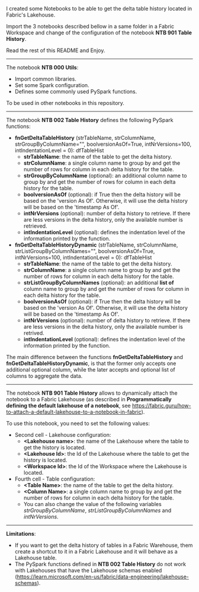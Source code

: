 I created some Notebooks to be able to get the delta table history located in Fabric's Lakehouse.

Import the 3 notebooks described bellow in a same folder in a Fabric Workspace and change of the configuration of the notebook **NTB 901 Table History**.

Read the rest of this README and Enjoy.

---
The notebook **NTB 000 Utils**:
 * Import common libraries.
 * Set some Spark configuration.
 * Defines some commonly used PySpark functions.

To be used in other notebooks in this repository.

---
The notebook **NTB 002 Table History** defines the following PySpark functions:
 * **fnGetDeltaTableHistory** (strTableName, strColumnName, strGroupByColumnName="", boolversionAsOf=True, intNrVersions=100, intIndentationLevel = 0): dfTableHist
   * **strTableName**: the name of the table to get the delta history.
   * **strColumnName**: a single column name to group by and get the number of rows for column in each delta history for the table.
   * **strGroupByColumnName** (optional): an additional column name to group by and get the number of rows for column in each delta history for the table.
   * **boolversionAsOf** (optional): if True then the delta history will be based on the 'version As Of'. Otherwise, it will use the delta history will be based on the 'timestamp As Of'.
   * **intNrVersions** (optional): number of delta history to retrieve. If there are less versions in the delta history, only the available number is retrieved.
   * **intIndentationLevel** (optional): defines the indentation level of the information printed by the function.
 * **fnGetDeltaTableHistoryDynamic** (strTableName, strColumnName, strListGroupByColumnNames="", boolversionAsOf=True, intNrVersions=100, intIndentationLevel = 0): dfTableHist
   * **strTableName**: the name of the table to get the delta history.
   * **strColumnName**: a single column name to group by and get the number of rows for column in each delta history for the table.
   * **strListGroupByColumnNames** (optional): an additional **list of** column name to group by and get the number of rows for column in each delta history for the table.
   * **boolversionAsOf** (optional): if True then the delta history will be based on the 'version As Of'. Otherwise, it will use the delta history will be based on the 'timestamp As Of'.
   * **intNrVersions** (optional): number of delta history to retrieve. If there are less versions in the delta history, only the available number is retrived.
   * **intIndentationLevel** (optional): defines the indentation level of the information printed by the function.

The main difference between the functions **fnGetDeltaTableHistory** and **fnGetDeltaTableHistoryDynamic**, is that the former only accepts one additional optional column, while the later accepts and optional list of columns to aggregate the data.

---
The notebook **NTB 901 Table History** allows to dynamically attach the notebook to a Fabric Lakehouse (as described in **Programmatically defining the default lakehouse of a notebook**, see  https://fabric.guru/how-to-attach-a-default-lakehouse-to-a-notebook-in-fabric).

To use this notebook, you need to set the following values:
 * Second cell - Lakehouse configuration:
   * **\<Lakehouse name\>**: the name of the Lakehouse where the table to get the history is located.
   * **\<Lakehouse Id\>**: the Id of the Lakehouse where the table to get the history is located.
   * **\<Workspace Id\>**: the Id of the Workspace where the Lakehouse is located.
 * Fourth cell - Table configuration:
   * **\<Table Name\>**: the name of the table to get the delta history.
   * **\<Column Name\>**: a single column name to group by and get the number of rows for column in each delta history for the table.
   * You can also change the value of the following variables _strGroupByColumnName_, _strListGroupByColumnNames_ and _intNrVersions_.

---
**Limitations**:
 * If you want to get the delta history of tables in a Fabric Warehouse, them create a shortcut to it in a Fabric Lakehouse and it will behave as a Lakehouse table.
 * The PySpark functions defined in **NTB 002 Table History** do not work with Lakehouses that have the Lakehouse schemas enabled (https://learn.microsoft.com/en-us/fabric/data-engineering/lakehouse-schemas).
